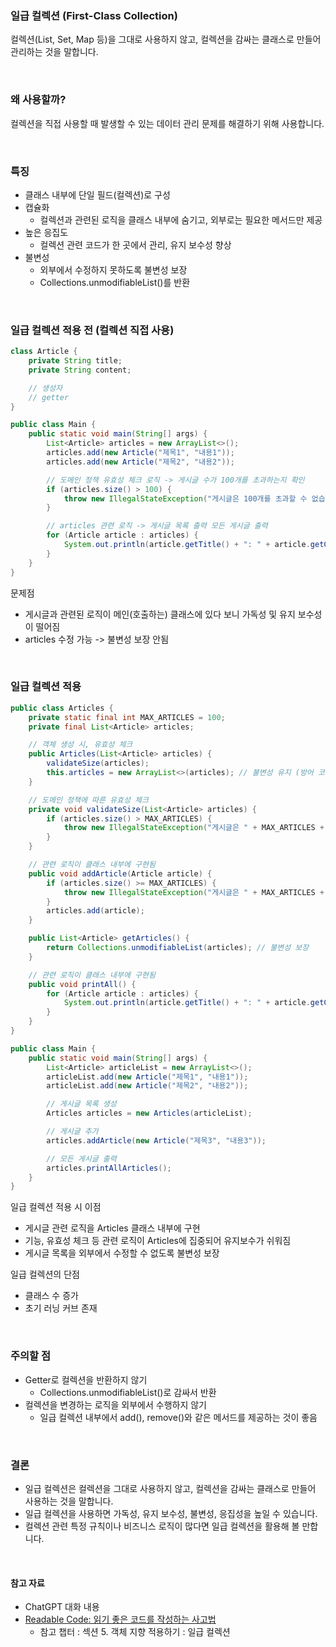 ### 일급 컬렉션 (First-Class Collection)

컬렉션(List, Set, Map 등)을 그대로 사용하지 않고, 컬렉션을 감싸는 클래스로 만들어 관리하는 것을 말합니다.

<br />

### 왜 사용할까?

컬렉션을 직접 사용할 때 발생할 수 있는 데이터 관리 문제를 해결하기 위해 사용합니다.

<br />

### 특징

- 클래스 내부에 단일 필드(컬렉션)로 구성
- 캡슐화
    - 컬렉션과 관련된 로직을 클래스 내부에 숨기고, 외부로는 필요한 메서드만 제공
- 높은 응집도
    - 컬렉션 관련 코드가 한 곳에서 관리, 유지 보수성 향상
- 불변성
    - 외부에서 수정하지 못하도록 불변성 보장
    - Collections.unmodifiableList()를 반환

<br />

### 일급 컬렉션 적용 전 (컬렉션 직접 사용)

```java
class Article {
    private String title;
    private String content;

    // 생성자
    // getter
}

public class Main {
    public static void main(String[] args) {
        List<Article> articles = new ArrayList<>();
        articles.add(new Article("제목1", "내용1"));
        articles.add(new Article("제목2", "내용2"));

        // 도메인 정책 유효성 체크 로직 -> 게시글 수가 100개를 초과하는지 확인
        if (articles.size() > 100) {
            throw new IllegalStateException("게시글은 100개를 초과할 수 없습니다.");
        }

        // articles 관련 로직 -> 게시글 목록 출력 모든 게시글 출력
        for (Article article : articles) {
            System.out.println(article.getTitle() + ": " + article.getContent());
        }
    }
}
```

문제점

- 게시글과 관련된 로직이 메인(호출하는) 클래스에 있다 보니 가독성 및 유지 보수성이 떨어짐
- articles 수정 가능 -> 불변성 보장 안됨

<br />

### 일급 컬렉션 적용

```java
public class Articles {
    private static final int MAX_ARTICLES = 100;
    private final List<Article> articles;

    // 객체 생성 시, 유효성 체크
    public Articles(List<Article> articles) {
        validateSize(articles);
        this.articles = new ArrayList<>(articles); // 불변성 유지 (방어 코드)
    }

    // 도메인 정책에 따른 유효성 체크
    private void validateSize(List<Article> articles) {
        if (articles.size() > MAX_ARTICLES) {
            throw new IllegalStateException("게시글은 " + MAX_ARTICLES + "개를 초과할 수 없습니다.");
        }
    }

    // 관련 로직이 클래스 내부에 구현됨
    public void addArticle(Article article) {
        if (articles.size() >= MAX_ARTICLES) {
            throw new IllegalStateException("게시글은 " + MAX_ARTICLES + "개를 초과할 수 없습니다.");
        }
        articles.add(article);
    }

    public List<Article> getArticles() {
        return Collections.unmodifiableList(articles); // 불변성 보장
    }

    // 관련 로직이 클래스 내부에 구현됨
    public void printAll() {
        for (Article article : articles) {
            System.out.println(article.getTitle() + ": " + article.getContent());
        }
    }
}

public class Main {
    public static void main(String[] args) {
        List<Article> articleList = new ArrayList<>();
        articleList.add(new Article("제목1", "내용1"));
        articleList.add(new Article("제목2", "내용2"));

        // 게시글 목록 생성
        Articles articles = new Articles(articleList);

        // 게시글 추가
        articles.addArticle(new Article("제목3", "내용3"));

        // 모든 게시글 출력
        articles.printAllArticles();
    }
}
```

일급 컬렉션 적용 시 이점

- 게시글 관련 로직을 Articles 클래스 내부에 구현
- 기능, 유효성 체크 등 관련 로직이 Articles에 집중되어 유지보수가 쉬워짐
- 게시글 목록을 외부에서 수정할 수 없도록 불변성 보장

일급 컬렉션의 단점

- 클래스 수 증가
- 초기 러닝 커브 존재

<br />

### 주의할 점

- Getter로 컬렉션을 반환하지 않기
    - Collections.unmodifiableList()로 감싸서 반환
- 컬렉션을 변경하는 로직을 외부에서 수행하지 않기
    - 일급 컬렉션 내부에서 add(), remove()와 같은 메서드를 제공하는 것이 좋음

<br />

### 결론

- 일급 컬렉션은 컬렉션을 그대로 사용하지 않고, 컬렉션을 감싸는 클래스로 만들어 사용하는 것을 말합니다.
- 일급 컬렉션을 사용하면 가독성, 유지 보수성, 불변성, 응집성을 높일 수 있습니다.
- 컬렉션 관련 특정 규칙이나 비즈니스 로직이 많다면 일급 컬렉션을 활용해 볼 만합니다.

<br />

#### 참고 자료

- ChatGPT 대화 내용
- [Readable Code: 읽기 좋은 코드를 작성하는 사고법](https://www.inflearn.com/course/readable-code-%EC%9D%BD%EA%B8%B0%EC%A2%8B%EC%9D%80%EC%BD%94%EB%93%9C-%EC%9E%91%EC%84%B1%EC%82%AC%EA%B3%A0%EB%B2%95)
  - 참고 챕터 : 섹션 5. 객체 지향 적용하기 : 일급 컬렉션